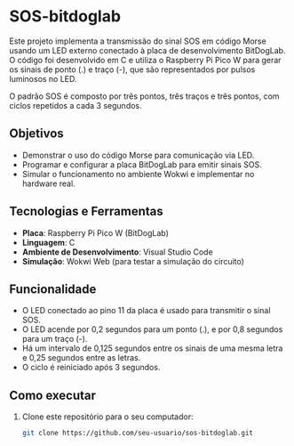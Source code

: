 # SOS-bitdoglab

Este projeto implementa a transmissão do sinal SOS em código Morse usando um LED externo conectado à placa de desenvolvimento BitDogLab. O código foi desenvolvido em C e utiliza o Raspberry Pi Pico W para gerar os sinais de ponto (.) e traço (-), que são representados por pulsos luminosos no LED.

O padrão SOS é composto por três pontos, três traços e três pontos, com ciclos repetidos a cada 3 segundos.

## Objetivos
- Demonstrar o uso do código Morse para comunicação via LED.
- Programar e configurar a placa BitDogLab para emitir sinais SOS.
- Simular o funcionamento no ambiente Wokwi e implementar no hardware real.

## Tecnologias e Ferramentas
- **Placa**: Raspberry Pi Pico W (BitDogLab)
- **Linguagem**: C
- **Ambiente de Desenvolvimento**: Visual Studio Code
- **Simulação**: Wokwi Web (para testar a simulação do circuito)
  
## Funcionalidade
- O LED conectado ao pino 11 da placa é usado para transmitir o sinal SOS.
- O LED acende por 0,2 segundos para um ponto (.), e por 0,8 segundos para um traço (-).
- Há um intervalo de 0,125 segundos entre os sinais de uma mesma letra e 0,25 segundos entre as letras.
- O ciclo é reiniciado após 3 segundos.

## Como executar
1. Clone este repositório para o seu computador:
   ```bash
   git clone https://github.com/seu-usuario/sos-bitdoglab.git
